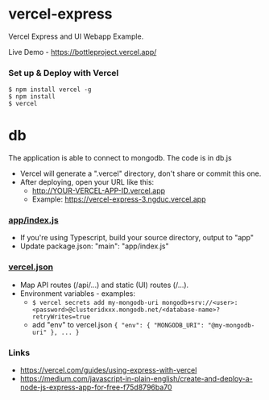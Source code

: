 # vercel-express

Vercel Express and UI Webapp Example.

Live Demo - https://bottleproject.vercel.app/

### Set up & Deploy with Vercel

```
$ npm install vercel -g
$ npm install
$ vercel
```

# db
The application is able to connect to mongodb. The code is in db.js

- Vercel will generate a ".vercel" directory, don't share or commit this one.
- After deploying, open your URL like this:
  - http://YOUR-VERCEL-APP-ID.vercel.app
  - Example: https://vercel-express-3.ngduc.vercel.app

### [app/index.js](./app/index.js)

- If you're using Typescript, build your source directory, output to "app"
- Update package.json: "main": "app/index.js"

### [vercel.json](./vercel.json)

- Map API routes (/api/...) and static (UI) routes (/...).
- Environment variables - examples:
  - ```$ vercel secrets add my-mongodb-uri mongodb+srv://<user>:<password>@clusteridxxx.mongodb.net/<database-name>?retryWrites=true```
  - add "env" to vercel.json ```{ "env": { "MONGODB_URI": "@my-mongodb-uri" }, ... }```


### Links
- https://vercel.com/guides/using-express-with-vercel
- https://medium.com/javascript-in-plain-english/create-and-deploy-a-node-js-express-app-for-free-f75d8796ba70
